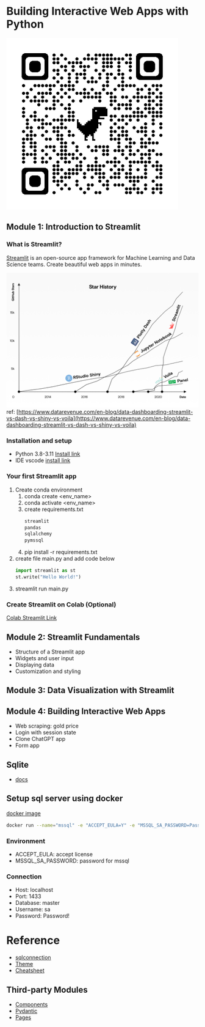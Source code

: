 # Building Interactive Web Apps with Python

![qrgit](/images/qrcode_streamlit_github.png)

## Module 1: Introduction to Streamlit

### What is Streamlit?

[Streamlit](<(https://streamlit.io/)>) is an open-source app framework for Machine Learning and Data Science teams. Create beautiful web apps in minutes.

![qrgit](/images/streamlit_star.png)
ref: [https://www.datarevenue.com/en-blog/data-dashboarding-streamlit-vs-dash-vs-shiny-vs-voila](https://www.datarevenue.com/en-blog/data-dashboarding-streamlit-vs-dash-vs-shiny-vs-voila)

### Installation and setup

- Python 3.8-3.11 [Install link](https://docs.anaconda.com/free/anaconda/install/windows/)
- IDE vscode [install link](https://code.visualstudio.com/)

### Your first Streamlit app

1. Create conda environment
   1. conda create <env_name>
   2. conda activate <env_name>
   3. create requirements.txt
      ```requirements.txt
      streamlit
      pandas
      sqlalchemy
      pymssql
      ```
   4. pip install -r requirements.txt
2. create file main.py and add code below
   ```python
   import streamlit as st
   st.write("Hello World!")
   ```
3. streamlit run main.py

### Create Streamlit on Colab (Optional)

[Colab Streamlit Link](https://to.datahungry.dev/colab-streamlit)

## Module 2: Streamlit Fundamentals

- Structure of a Streamlit app
- Widgets and user input
- Displaying data
- Customization and styling

## Module 3: Data Visualization with Streamlit

## Module 4: Building Interactive Web Apps

- Web scraping: gold price
- Login with session state
- Clone ChatGPT app
- Form app

## Sqlite
- [docs](https://docs.sqlalchemy.org/en/20/dialects/sqlite.html)
## Setup sql server using docker

[docker image](https://hub.docker.com/_/microsoft-mssql-server)

```bash
docker run --name="mssql" -e "ACCEPT_EULA=Y" -e "MSSQL_SA_PASSWORD=Password!" -p 1433:1433 -d mcr.microsoft.com/mssql/server:2022-latest
```

### Environment

- ACCEPT_EULA: accept license
- MSSQL_SA_PASSWORD: password for mssql

### Connection

- Host: localhost
- Port: 1433
- Database: master
- Username: sa
- Password: Password!

# Reference

- [sqlconnection](https://docs.streamlit.io/library/api-reference/connections/st.connections.sqlconnection)
- [Theme](https://docs.streamlit.io/library/advanced-features/theming)
- [Cheatsheet](https://docs.streamlit.io/library/cheatsheet)

## Third-party Modules

- [Components](https://streamlit.io/components)
- [Pydantic](https://github.com/lukasmasuch/streamlit-pydantic)
- [Pages](https://github.com/blackary/st_pages)
